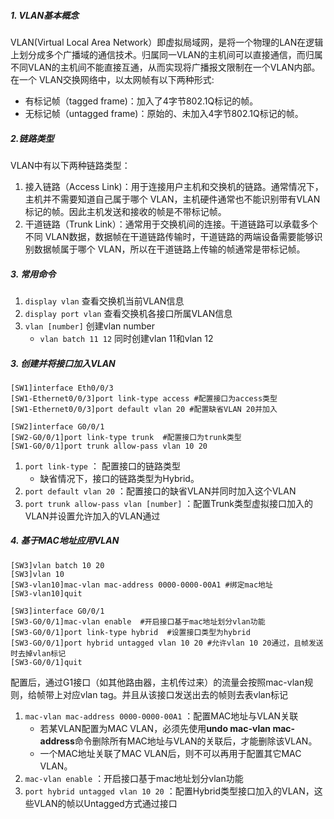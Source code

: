 ##### 1. VLAN基本概念
VLAN(Virtual Local Area Network）即虚拟局域网，是将一个物理的LAN在逻辑上划分成多个广播域的通信技术。归属同一VLAN的主机间可以直接通信，而归属不同VLAN的主机间不能直接互通，从而实现将广播报文限制在一个VLAN内部。在一个 VLAN交换网络中，以太网帧有以下两种形式:
- 有标记帧（tagged frame)：加入了4字节802.1Q标记的帧。
- 无标记帧（untagged frame)：原始的、未加入4字节802.1Q标记的帧。

##### 2.链路类型
VLAN中有以下两种链路类型：
1. 接入链路（Access Link)：用于连接用户主机和交换机的链路。通常情况下，主机并不需要知道自己属于哪个 VLAN，主机硬件通常也不能识别带有VLAN标记的帧。因此主机发送和接收的帧是不带标记帧。
2. 干道链路（Trunk Link）：通常用于交换机间的连接。干道链路可以承载多个不同 VLAN数据，数据帧在干道链路传输时，干道链路的两端设备需要能够识别数据帧属于哪个 VLAN，所以在干道链路上传输的帧通常是带标记帧。

##### 3. 常用命令
1. `display vlan` 查看交换机当前VLAN信息
2. `display port vlan` 查看交换机各接口所属VLAN信息
3. `vlan [number]` 创建vlan number
	- `vlan batch 11 12` 同时创建vlan 11和vlan 12

##### 3. 创建并将接口加入VLAN
```
[SW1]interface Eth0/0/3
[SW1-Ethernet0/0/3]port link-type access #配置接口为access类型
[SW1-Ethernet0/0/3]port default vlan 20 #配置缺省VLAN 20并加入

[SW2]interface G0/0/1
[SW2-G0/0/1]port link-type trunk  #配置接口为trunk类型
[SW1-G0/0/1]port trunk allow-pass vlan 10 20 
```
1. `port link-type` ： 配置接口的链路类型
	- 缺省情况下，接口的链路类型为Hybrid。
2. `port default vlan 20` ：配置接口的缺省VLAN并同时加入这个VLAN
3. `port trunk allow-pass vlan [number]` ：配置Trunk类型虚拟接口加入的VLAN并设置允许加入的VLAN通过

##### 4. 基于MAC地址应用VLAN
```
[SW3]vlan batch 10 20
[SW3]vlan 10
[SW3-vlan10]mac-vlan mac-address 0000-0000-00A1 #绑定mac地址
[SW3-vlan10]quit

[SW3]interface G0/0/1
[SW3-G0/0/1]mac-vlan enable  #开启接口基于mac地址划分vlan功能
[SW3-G0/0/1]port link-type hybrid  #设置接口类型为hybrid
[SW3-G0/0/1]port hybrid untagged vlan 10 20 #允许vlan 10 20通过，且帧发送时去掉vlan标记
[SW3-G0/0/1]quit
```
配置后，通过G1接口（如其他路由器，主机传过来）的流量会按照mac-vlan规则，给帧带上对应vlan tag。并且从该接口发送出去的帧则去表vlan标记

1. `mac-vlan mac-address 0000-0000-00A1` ：配置MAC地址与VLAN关联
	- 若某VLAN配置为MAC VLAN，必须先使用**undo mac-vlan mac-address**命令删除所有MAC地址与VLAN的关联后，才能删除该VLAN。
	- 一个MAC地址关联了MAC VLAN后，则不可以再用于配置其它MAC VLAN。
2. `mac-vlan enable` ：开启接口基于mac地址划分vlan功能
3. `port hybrid untagged vlan 10 20` ：配置Hybrid类型接口加入的VLAN，这些VLAN的帧以Untagged方式通过接口